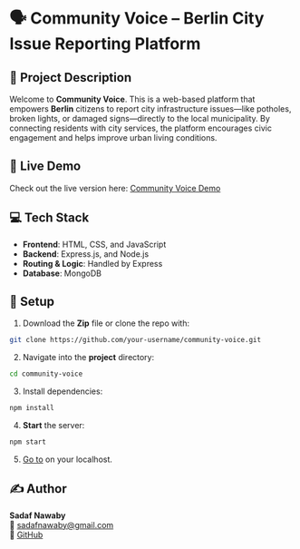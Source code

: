 # 🗣️ Community Voice – Berlin City Issue Reporting Platform

## 📌 Project Description
Welcome to **Community Voice**. This is a web-based platform that empowers **Berlin** citizens to report city infrastructure issues—like potholes, broken lights, or damaged signs—directly to the local municipality. By connecting residents with city services, the platform encourages civic engagement and helps improve urban living conditions.

## 🔗 Live Demo

Check out the live version here: [Community Voice Demo](https://link)

## 💻 Tech Stack

- **Frontend**: HTML, CSS, and JavaScript
- **Backend**: Express.js, and Node.js
- **Routing & Logic**: Handled by Express
- **Database**: MongoDB

## 🚀 Setup

1. Download the **Zip** file or clone the repo with:

```bash
git clone https://github.com/your-username/community-voice.git
```
2. Navigate into the **project** directory:

```bash
cd community-voice
```

3. Install dependencies:
```bash
npm install
```
4. **Start** the server:

```bash
npm start
```

5. [Go to](HTTP://localhost:3000) on your localhost.


## ✍️ Author

**Sadaf Nawaby**  
📧 sadafnawaby@gmail.com  
🐙 [GitHub](https://github.com/nawabysadaf)
